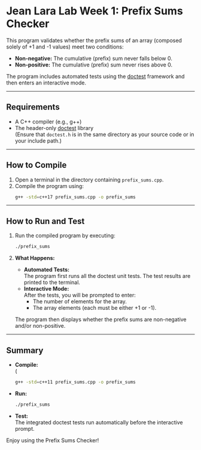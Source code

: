 # Jean Lara Lab Week 1: Prefix Sums Checker

This program validates whether the prefix sums of an array (composed solely of +1 and -1 values) meet two conditions:
- **Non-negative:** The cumulative (prefix) sum never falls below 0.
- **Non-positive:** The cumulative (prefix) sum never rises above 0.

The program includes automated tests using the [doctest](https://github.com/onqtam/doctest) framework and then enters an interactive mode.

---

## Requirements

- A C++ compiler (e.g., g++)
- The header-only [doctest](https://github.com/onqtam/doctest) library  
  (Ensure that `doctest.h` is in the same directory as your source code or in your include path.)

---

## How to Compile

1. Open a terminal in the directory containing `prefix_sums.cpp`.
2. Compile the program using:
   ```bash
   g++ -std=c++17 prefix_sums.cpp -o prefix_sums
   ```
---

## How to Run and Test

1. Run the compiled program by executing:
   ```bash
   ./prefix_sums
   ```

2. **What Happens:**
   - **Automated Tests:**  
     The program first runs all the doctest unit tests. The test results are printed to the terminal.
   - **Interactive Mode:**  
     After the tests, you will be prompted to enter:
     - The number of elements for the array.
     - The array elements (each must be either +1 or -1).

   The program then displays whether the prefix sums are non-negative and/or non-positive.
---

## Summary

- **Compile:**  
  (
  ```bash
  g++ -std=c++11 prefix_sums.cpp -o prefix_sums
  ```

- **Run:**  
  ```bash
  ./prefix_sums
  ```

- **Test:**  
  The integrated doctest tests run automatically before the interactive prompt.

Enjoy using the Prefix Sums Checker!
